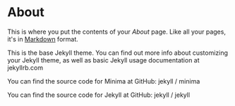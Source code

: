 # About

This is where you put the contents of your *About* page. Like all your pages, it's in [Markdown](https://guides.github.com/features/mastering-markdown/) format.

This is the base Jekyll theme. You can find out more info about customizing your Jekyll theme, as well as basic Jekyll usage documentation at jekyllrb.com

You can find the source code for Minima at GitHub: jekyll / minima

You can find the source code for Jekyll at GitHub: jekyll / jekyll
